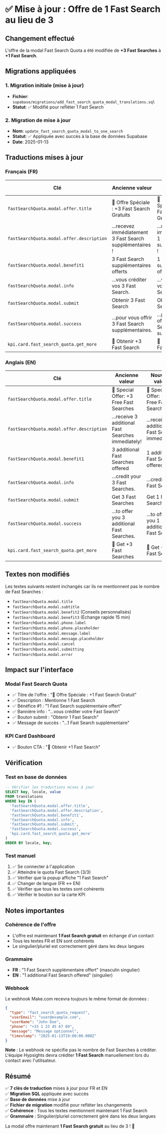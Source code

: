# ✅ Mise à jour : Offre de 1 Fast Search au lieu de 3

## Changement effectué
L'offre de la modal Fast Search Quota a été modifiée de **+3 Fast Searches** à **+1 Fast Search**.

## Migrations appliquées

### 1. Migration initiale (mise à jour)
- **Fichier**: `supabase/migrations/add_fast_search_quota_modal_translations.sql`
- **Statut**: ✅ Modifié pour refléter 1 Fast Search

### 2. Migration de mise à jour
- **Nom**: `update_fast_search_quota_modal_to_one_search`
- **Statut**: ✅ Appliquée avec succès à la base de données Supabase
- **Date**: 2025-01-13

## Traductions mises à jour

### Français (FR)

| Clé | Ancienne valeur | Nouvelle valeur |
|-----|----------------|-----------------|
| `fastSearchQuota.modal.offer.title` | 🎁 Offre Spéciale : +3 Fast Search Gratuits | 🎁 Offre Spéciale : +1 Fast Search Gratuit |
| `fastSearchQuota.modal.offer.description` | ...recevez immédiatement 3 Fast Search supplémentaires ! | ...recevez immédiatement 1 Fast Search supplémentaire ! |
| `fastSearchQuota.modal.benefit1` | 3 Fast Search supplémentaires offerts | 1 Fast Search supplémentaire offert |
| `fastSearchQuota.modal.info` | ...vous créditer vos 3 Fast Search. | ...vous créditer votre Fast Search. |
| `fastSearchQuota.modal.submit` | Obtenir 3 Fast Search | Obtenir 1 Fast Search |
| `fastSearchQuota.modal.success` | ...pour vous offrir 3 Fast Search supplémentaires. | ...pour vous offrir 1 Fast Search supplémentaire. |
| `kpi.card.fast_search_quota.get_more` | 🎁 Obtenir +3 Fast Search | 🎁 Obtenir +1 Fast Search |

### Anglais (EN)

| Clé | Ancienne valeur | Nouvelle valeur |
|-----|----------------|-----------------|
| `fastSearchQuota.modal.offer.title` | 🎁 Special Offer: +3 Free Fast Searches | 🎁 Special Offer: +1 Free Fast Search |
| `fastSearchQuota.modal.offer.description` | ...receive 3 additional Fast Searches immediately! | ...receive 1 additional Fast Search immediately! |
| `fastSearchQuota.modal.benefit1` | 3 additional Fast Searches offered | 1 additional Fast Search offered |
| `fastSearchQuota.modal.info` | ...credit your 3 Fast Searches. | ...credit your Fast Search. |
| `fastSearchQuota.modal.submit` | Get 3 Fast Searches | Get 1 Fast Search |
| `fastSearchQuota.modal.success` | ...to offer you 3 additional Fast Searches. | ...to offer you 1 additional Fast Search. |
| `kpi.card.fast_search_quota.get_more` | 🎁 Get +3 Fast Searches | 🎁 Get +1 Fast Search |

## Textes non modifiés

Les textes suivants restent inchangés car ils ne mentionnent pas le nombre de Fast Searches :

- `fastSearchQuota.modal.title`
- `fastSearchQuota.modal.subtitle`
- `fastSearchQuota.modal.benefit2` (Conseils personnalisés)
- `fastSearchQuota.modal.benefit3` (Échange rapide 15 min)
- `fastSearchQuota.modal.phone.label`
- `fastSearchQuota.modal.phone.placeholder`
- `fastSearchQuota.modal.message.label`
- `fastSearchQuota.modal.message.placeholder`
- `fastSearchQuota.modal.cancel`
- `fastSearchQuota.modal.submitting`
- `fastSearchQuota.modal.error`

## Impact sur l'interface

### Modal Fast Search Quota
- ✅ Titre de l'offre : "🎁 Offre Spéciale : +1 Fast Search Gratuit"
- ✅ Description : Mentionne 1 Fast Search
- ✅ Bénéfice #1 : "1 Fast Search supplémentaire offert"
- ✅ Bannière info : "...vous créditer votre Fast Search"
- ✅ Bouton submit : "Obtenir 1 Fast Search"
- ✅ Message de succès : "...1 Fast Search supplémentaire"

### KPI Card Dashboard
- ✅ Bouton CTA : "🎁 Obtenir +1 Fast Search"

## Vérification

### Test en base de données
```sql
-- Vérifier les traductions mises à jour
SELECT key, locale, value 
FROM translations 
WHERE key IN (
  'fastSearchQuota.modal.offer.title',
  'fastSearchQuota.modal.offer.description',
  'fastSearchQuota.modal.benefit1',
  'fastSearchQuota.modal.info',
  'fastSearchQuota.modal.submit',
  'fastSearchQuota.modal.success',
  'kpi.card.fast_search_quota.get_more'
)
ORDER BY locale, key;
```

### Test manuel
1. ✅ Se connecter à l'application
2. ✅ Atteindre le quota Fast Search (3/3)
3. ✅ Vérifier que la popup affiche "1 Fast Search"
4. ✅ Changer de langue (FR ↔ EN)
5. ✅ Vérifier que tous les textes sont cohérents
6. ✅ Vérifier le bouton sur la carte KPI

## Notes importantes

### Cohérence de l'offre
- L'offre est maintenant **1 Fast Search gratuit** en échange d'un contact
- Tous les textes FR et EN sont cohérents
- Le singulier/pluriel est correctement géré dans les deux langues

### Grammaire
- **FR** : "1 Fast Search supplémentaire offert" (masculin singulier)
- **EN** : "1 additional Fast Search offered" (singulier)

### Webhook
Le webhook Make.com recevra toujours le même format de données :
```json
{
  "type": "fast_search_quota_request",
  "userEmail": "user@example.com",
  "userName": "John Doe",
  "phone": "+33 1 23 45 67 89",
  "message": "Message optionnel",
  "timestamp": "2025-01-13T19:00:00.000Z"
}
```

**Note** : Le webhook ne spécifie pas le nombre de Fast Searches à créditer. L'équipe Hypsights devra créditer **1 Fast Search** manuellement lors du contact avec l'utilisateur.

## Résumé

✅ **7 clés de traduction** mises à jour pour FR et EN  
✅ **Migration SQL** appliquée avec succès  
✅ **Base de données** mise à jour  
✅ **Fichier de migration** modifié pour refléter les changements  
✅ **Cohérence** : Tous les textes mentionnent maintenant 1 Fast Search  
✅ **Grammaire** : Singulier/pluriel correctement géré dans les deux langues  

La modal offre maintenant **1 Fast Search gratuit** au lieu de 3 ! 🎉
